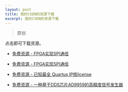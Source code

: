 ```yaml
---
layout: post
title: 我的CSDN的资源下载
excerpt: 我的CSDN的资源下载
---
```


> 原创

点击即可下载资源。

 - [免费资源 - FPGA实现SPI通信](http://openshare.zicp.vip/index.php?user/publicLink&fid=2cd0lRKJOGim7Bty7w7MGGTh168j1u3cNCm1EJm7Zk8qq4ZjyUqHhYgN8_eWkOYarhyKsRMrP-ChdSc2UffcUsY-SKKcF91isgQwln8y8ooIpwL8ux_T4A4r09K0T0W2YTuAf9EmeDKD5OYLi72kIJuc&file_name=/SPI.zip
 )

 - [免费资源 - FPGA实现SPI通信](
http://openshare.zicp.vip/index.php?user/publicLink&fid=5065ageUKXHP-00PN7pS8ZEGh5qOpu0vo0EC0b2Nz8DwFGGMI1Yv8HpSGGDCUX41Fs4EQdzKt97z3yA6dWbhzG4XckrC9SOpMb68dH2iPcelq6RLfR8sVDHEuHXotkwd0JvNT_T7d-N7QkTlLVRlLXgM7VXGv0b2fIDBHii1rA&file_name=/Advanced%20RF%20Tool.zip
 )
 
  - [免费资源 - 已知最全 Quartus IP核license](http://openshare.zicp.vip/index.php?user/publicLink&fid=2d371Ly9R_4IkrsQ_VHE_BHy6k75yKiGvh91s28koY7X-wHiQxgHw1MT6lkGMCS5kO2DpznO1N5OCJTfwAq1s_tbLi56AZygqHTPF8-DRKVX9IcjNmypLBbSKB8CdlWf1jq40Ai-v6BeOldHLIyt1CWPNMoiUSMSmQ&file_name=/IP_license.dat)

 - [免费资源 - 一种基于DDS芯片AD9959的高精度信号发生器](http://openshare.zicp.vip/index.php?explorer/fileProxy&accessToken=ce8esIEGXj231FbxC3N3vbRtHB0p_pLtBLIsBG7ovKn1Rw28Y9L1RSYBVzPKT6HbN1bD3Yh2ww&path=%2Fdocument%2FCSDN-share%2F%E4%B8%80%E7%A7%8D%E5%9F%BA%E4%BA%8EDDS%E8%8A%AF%E7%89%87AD9959%E7%9A%84%E9%AB%98%E7%B2%BE%E5%BA%A6%E4%BF%A1%E5%8F%B7%E5%8F%91%E7%94%9F%E5%99%A8.pdf)
